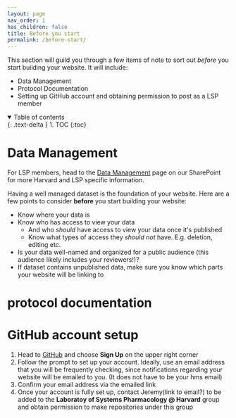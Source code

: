 ```yaml
---
layout: page
nav_order: 1
has_children: false
title: Before you start
permalink: /before-start/
---
```


This section will guild you through a few items of note to sort out _before_ you start building your website. It will include:
* Data Management
* Protocol Documentation
* Setting up GitHub account and obtaining permission to post as a LSP member

<details open markdown="block">
  <summary>
    Table of contents
  </summary>
  {: .text-delta }
1. TOC
{:toc}
</details>

# Data Management

For LSP members, head to the [Data Management](https://hu.sharepoint.com/sites/HiTS/SitePages/Tidy-Data.aspx) page on our SharePoint for more Harvard and LSP specific information.

Having a well managed dataset is the foundation of your website. Here are a few points to consider **before** you start building your website:
* Know where your data is
* Know who has access to view your data
    * And who *should* have access to view your data once it's published
    * Know what types of access they *should not* have. E.g. deletion, editing etc.
* Is your data well-named and organized for a public audience (this audience likely includes your reviewers!)?
* If dataset contains unpublished data, make sure you know which parts your website will be linking to

# protocol documentation

# GitHub account setup

1. Head to [GitHub](github.com) and choose **Sign Up** on the upper right corner
2. Follow the prompt to set up your account. Ideally, use an email address that you will be frequently checking, since notifications regarding your website will be emailed to you. (It does not have to be your hms email)
3. Confirm your email address via the emailed link
4. Once your account is fully set up, contact Jeremy(link to email?) to be added to the **Laboratoy of Systems Pharmacology @ Harvard** group and obtain permission to make repositories under this group
